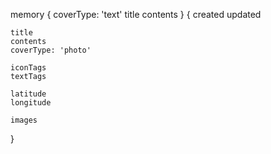 memory
{
	coverType: 'text'
	title
	contents
}
{
	created
	updated

	title
	contents
	coverType: 'photo'

	iconTags
	textTags

	latitude
	longitude

	images
}
